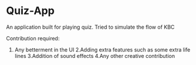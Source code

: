 # Quiz-App
An application built for playing quiz. Tried to simulate the flow of KBC

Contribution required:
1. Any betterment in the UI
2.Adding extra features such as some extra life lines
3.Addition of sound effects 
4.Any other creative contribution
